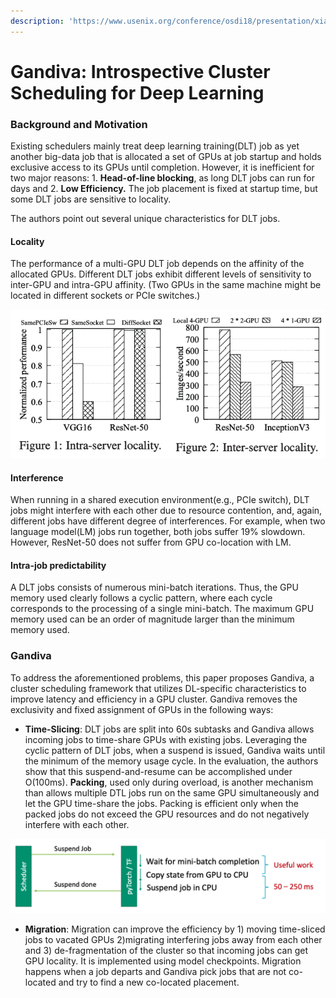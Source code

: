 ```yaml
---
description: 'https://www.usenix.org/conference/osdi18/presentation/xiao'
---
```


# Gandiva: Introspective Cluster Scheduling for Deep Learning

### Background and Motivation

Existing schedulers mainly treat deep learning training\(DLT\) job as yet another big-data job that is allocated a set of GPUs at job startup and holds exclusive access to its GPUs until completion. However, it is inefficient for two major reasons: 1. **Head-of-line blocking**, as long DLT jobs can run for days and 2. **Low Efficiency.** The job placement is fixed at startup time, but some DLT jobs are sensitive to locality.

The authors point out several unique characteristics for DLT jobs.

#### Locality

The performance of a multi-GPU DLT job depends on the affinity of the allocated GPUs. Different DLT jobs exhibit different levels of sensitivity to inter-GPU and intra-GPU affinity. \(Two GPUs in the same machine might be located in different sockets or PCIe switches.\) 

![](../../.gitbook/assets/screen-shot-2020-03-30-at-6.41.55-pm.png)

#### Interference

When running in a shared execution environment\(e.g., PCIe switch\), DLT jobs might interfere with each other due to resource contention, and, again, different jobs have different degree of interferences. For example, when two language model\(LM\) jobs run together, both jobs suffer 19% slowdown. However, ResNet-50 does not suffer from GPU co-location with LM.

#### Intra-job predictability

A DLT jobs consists of numerous mini-batch iterations. Thus, the GPU memory used clearly follows a cyclic pattern, where each cycle corresponds to the processing of a single mini-batch. The maximum GPU memory used can be an order of magnitude larger than the minimum memory used. 

### Gandiva

To address the aforementioned problems, this paper proposes Gandiva, a cluster scheduling framework that utilizes DL-specific characteristics to improve latency and efficiency in a GPU cluster. Gandiva removes the exclusivity and fixed assignment of GPUs in the following ways:

* **Time-Slicing**: DLT jobs are split into 60s subtasks and Gandiva allows incoming jobs to time-share GPUs with existing jobs. Leveraging the cyclic pattern of DLT jobs, when a suspend is issued, Gandiva waits until the minimum of the memory usage cycle. In the evaluation, the authors show that this suspend-and-resume can be accomplished under O\(100ms\). **Packing**, used only during overload, is another mechanism than allows multiple DTL jobs run on the same GPU simultaneously and let the GPU time-share the jobs. Packing is efficient only when the packed jobs do not exceed the GPU resources and do not negatively interfere with each other.  

![](../../.gitbook/assets/screen-shot-2020-03-30-at-8.15.35-pm.png)



* **Migration**: Migration can improve the efficiency by 1\) moving time-sliced jobs to vacated GPUs 2\)migrating interfering jobs away from each other and 3\) de-fragmentation of the cluster so that incoming jobs can get GPU locality. It is implemented using model checkpoints. Migration happens when a job departs and Gandiva pick jobs that are not co-located and try to find a new co-located placement.  



